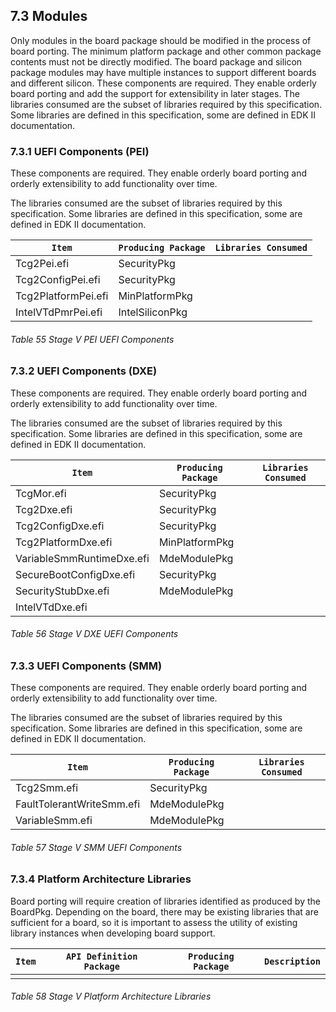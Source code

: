 <!--- @file
  7.3 Modules

  Copyright (c) 2019, Intel Corporation. All rights reserved.<BR>

  Redistribution and use in source (original document form) and 'compiled'
  forms (converted to PDF, epub, HTML and other formats) with or without
  modification, are permitted provided that the following conditions are met:

  1) Redistributions of source code (original document form) must retain the
     above copyright notice, this list of conditions and the following
     disclaimer as the first lines of this file unmodified.

  2) Redistributions in compiled form (transformed to other DTDs, converted to
     PDF, epub, HTML and other formats) must reproduce the above copyright
     notice, this list of conditions and the following disclaimer in the
     documentation and/or other materials provided with the distribution.

  THIS DOCUMENTATION IS PROVIDED BY TIANOCORE PROJECT "AS IS" AND ANY EXPRESS OR
  IMPLIED WARRANTIES, INCLUDING, BUT NOT LIMITED TO, THE IMPLIED WARRANTIES OF
  MERCHANTABILITY AND FITNESS FOR A PARTICULAR PURPOSE ARE DISCLAIMED. IN NO
  EVENT SHALL TIANOCORE PROJECT  BE LIABLE FOR ANY DIRECT, INDIRECT, INCIDENTAL,
  SPECIAL, EXEMPLARY, OR CONSEQUENTIAL DAMAGES (INCLUDING, BUT NOT LIMITED TO,
  PROCUREMENT OF SUBSTITUTE GOODS OR SERVICES; LOSS OF USE, DATA, OR PROFITS;
  OR BUSINESS INTERRUPTION) HOWEVER CAUSED AND ON ANY THEORY OF LIABILITY,
  WHETHER IN CONTRACT, STRICT LIABILITY, OR TORT (INCLUDING NEGLIGENCE OR
  OTHERWISE) ARISING IN ANY WAY OUT OF THE USE OF THIS DOCUMENTATION, EVEN IF
  ADVISED OF THE POSSIBILITY OF SUCH DAMAGE.

-->

## 7.3 Modules

Only modules in the board package should be modified in the process of board
porting. The minimum platform package and other common package contents must
not be directly modified. The board package and silicon package modules may
have multiple instances to support different boards and different silicon.
These components are required. They enable orderly board porting and add the
support for extensibility in later stages. The libraries consumed are the
subset of libraries required by this specification. Some libraries are defined
in this specification, some are defined in EDK II documentation.

### 7.3.1 UEFI Components (PEI)

These components are required. They enable orderly board porting and orderly
extensibility to add functionality over time.

The libraries consumed are the subset of libraries required by this
specification. Some libraries are defined in this specification, some are
defined in EDK II documentation.

| `Item`              | `Producing Package` | `Libraries Consumed` |
| ------------------- | ------------------- | -------------------- |
| Tcg2Pei.efi         | SecurityPkg         |                      |
| Tcg2ConfigPei.efi   | SecurityPkg         |                      |
| Tcg2PlatformPei.efi | MinPlatformPkg      |                      |
| IntelVTdPmrPei.efi  | IntelSiliconPkg     |                      |

###### Table 55 Stage V PEI UEFI Components

### 7.3.2 UEFI Components (DXE)

These components are required. They enable orderly board porting and orderly
extensibility to add functionality over time.

The libraries consumed are the subset of libraries required by this
specification. Some libraries are defined in this specification, some are
defined in EDK II documentation.

| `Item`                    | `Producing Package` | `Libraries Consumed` |
| ------------------------- | ------------------- | -------------------- |
| TcgMor.efi                | SecurityPkg         |                      |
| Tcg2Dxe.efi               | SecurityPkg         |                      |
| Tcg2ConfigDxe.efi         | SecurityPkg         |                      |
| Tcg2PlatformDxe.efi       | MinPlatformPkg      |                      |
| VariableSmmRuntimeDxe.efi | MdeModulePkg        |                      |
| SecureBootConfigDxe.efi   | SecurityPkg         |                      |
| SecurityStubDxe.efi       | MdeModulePkg        |                      |
| IntelVTdDxe.efi           |                     |                      |

###### Table 56 Stage V DXE UEFI Components

### 7.3.3 UEFI Components (SMM)

These components are required. They enable orderly board porting and orderly
extensibility to add functionality over time.

The libraries consumed are the subset of libraries required by this
specification. Some libraries are defined in this specification, some are
defined in EDK II documentation.

| `Item`                    | `Producing Package` | `Libraries Consumed` |
| ------------------------- | ------------------- | -------------------- |
| Tcg2Smm.efi               | SecurityPkg         |                      |
| FaultTolerantWriteSmm.efi | MdeModulePkg        |                      |
| VariableSmm.efi           | MdeModulePkg        |                      |

###### Table 57 Stage V SMM UEFI Components

### 7.3.4 Platform Architecture Libraries

Board porting will require creation of libraries identified as produced by the
BoardPkg. Depending on the board, there may be existing libraries that are
sufficient for a board, so it is important to assess the utility of existing
library instances when developing board support.

| `Item` | `API Definition Package` | `Producing Package` | `Description` |
| ------ | ------------------------ | ------------------- | ------------- |
|        |                          |                     |               |

###### Table 58 Stage V Platform Architecture Libraries
